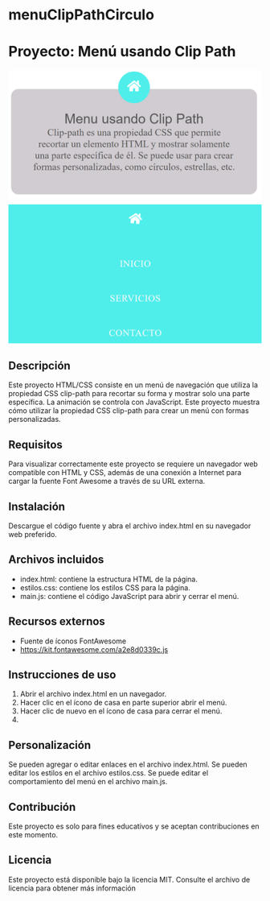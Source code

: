 # menuClipPathCirculo

# Proyecto: Menú usando Clip Path

![Menu](/img/menu.png)
![Menu](/img/menu2.png)



## Descripción

Este proyecto HTML/CSS consiste en un menú de navegación que utiliza la propiedad CSS clip-path para recortar su forma y mostrar solo una parte específica. La animación se controla con JavaScript.
Este proyecto muestra cómo utilizar la propiedad CSS clip-path para crear un menú con formas personalizadas.

## Requisitos
Para visualizar correctamente este proyecto se requiere un navegador web compatible con HTML y CSS, además de una conexión a Internet para cargar la fuente Font Awesome a través de su URL externa.

## Instalación

Descargue el código fuente y abra el archivo index.html en su navegador web preferido.

## Archivos incluidos

* index.html: contiene la estructura HTML de la página.
* estilos.css: contiene los estilos CSS para la página.
* main.js: contiene el código JavaScript para abrir y cerrar el menú.
  
## Recursos externos

* Fuente de íconos FontAwesome
* https://kit.fontawesome.com/a2e8d0339c.js


## Instrucciones de uso

1. Abrir el archivo index.html en un navegador.
2. Hacer clic en el ícono de casa en parte superior abrir el menú.
3. Hacer clic de nuevo en el ícono de casa para cerrar el menú.
4. 
## Personalización
Se pueden agregar o editar enlaces en el archivo index.html.
Se pueden editar los estilos en el archivo estilos.css.
Se puede editar el comportamiento del menú en el archivo main.js.


## Contribución

Este proyecto es solo para fines educativos y  se aceptan contribuciones en este momento.

## Licencia

Este proyecto está disponible bajo la licencia MIT. Consulte el archivo de licencia para obtener más información